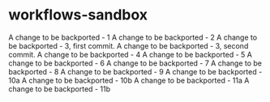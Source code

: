 # workflows-sandbox

A change to be backported - 1
A change to be backported - 2
A change to be backported - 3, first commit.
A change to be backported - 3, second commit.
A change to be backported - 4
A change to be backported - 5
A change to be backported - 6
A change to be backported - 7
A change to be backported - 8
A change to be backported - 9
A change to be backported - 10a
A change to be backported - 10b
A change to be backported - 11a
A change to be backported - 11b

